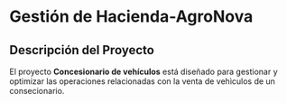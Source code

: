 # Gestión de Hacienda-AgroNova

## Descripción del Proyecto

El proyecto **Concesionario de vehículos** está diseñado para gestionar y optimizar las operaciones relacionadas con la venta de vehìculos de un consecionario.

